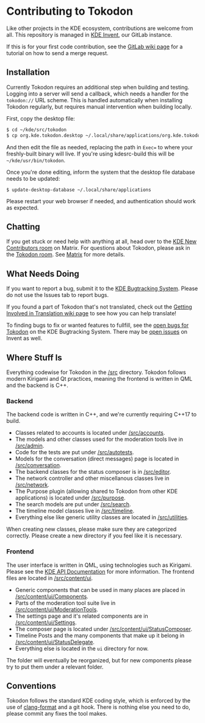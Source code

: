 # Contributing to Tokodon

Like other projects in the KDE ecosystem, contributions are welcome from all. This repository is managed in [KDE Invent](https://invent.kde.org/network/tokodon), our GitLab instance.

If this is for your first code contribution, see the [GitLab wiki page](https://community.kde.org/Infrastructure/GitLab) for a tutorial on how to send a merge request.

## Installation

Currently Tokodon requires an additional step when building and testing. Logging into a server will send a callback, which needs a handler for the `tokodon://` URL scheme. This is handled automatically when installing Tokodon regularly, but requires manual intervention when building locally.

First, copy the desktop file:

```bash
$ cd ~/kde/src/tokodon
$ cp org.kde.tokodon.desktop ~/.local/share/applications/org.kde.tokodon.desktop
```

And then edit the file as needed, replacing the path in `Exec=` to where your freshly-built binary will live. If you're using kdesrc-build this will be `~/kde/usr/bin/tokodon`.

Once you're done editing, inform the system that the desktop file database needs to be updated:

```
$ update-desktop-database ~/.local/share/applications
```

Please restart your web browser if needed, and authentication should work as expected.

## Chatting

If you get stuck or need help with anything at all, head over to the [KDE New Contributors room](https://go.kde.org/matrix/#/#kde-welcome:kde.org) on Matrix. For questions about Tokodon, please ask in the [Tokodon room](https://go.kde.org/matrix/#/#tokodon:kde.org). See [Matrix](https://community.kde.org/Matrix) for more details.

## What Needs Doing

If you want to report a bug, submit it to the [KDE Bugtracking System](https://bugs.kde.org/enter_bug.cgi?format=guided&product=tokodon). Please do not use the Issues tab to report bugs.

If you found a part of Tokodon that's not translated, check out the [Getting Involved in Translation wiki page](https://community.kde.org/Get_Involved/translation) to see how you can help translate!

To finding bugs to fix or wanted features to fullfill, see the [open bugs for Tokodon](https://bugs.kde.org/buglist.cgi?list_id=2446976&product=tokodon&resolution=---) on the KDE Bugtracking System. There may be [open issues](https://invent.kde.org/network/tokodon/-/issues) on Invent as well.

## Where Stuff Is

Everything codewise for Tokodon in the [/src](/src) directory. Tokodon follows modern Kirigami and Qt practices, meaning the frontend is written in QML and the backend is C++.

### Backend

The backend code is written in C++, and we're currently requiring C++17 to build.

* Classes related to accounts is located under [/src/accounts](/src/accounts).
* The models and other classes used for the moderation tools live in [/src/admin](/src/admin).
* Code for the tests are put under [/src/autotests](/src/autotests).
* Models for the conversation (direct messages) page is located in [/src/conversation](/src/conversation).
* The backend classes for the status composer is in [/src/editor](/src/editor).
* The network controller and other miscellanous classes live in [/src/network](/src/network).
* The Purpose plugin (allowing shared to Tokodon from other KDE applications) is located under [/src/purpose](/src/purpose).
* The search models are put under [/src/search](/src/search).
* The timeline model classes live in [/src/timeline](/src/timeline).
* Everything else like generic utility classes are located in [/src/utilities](/src/utilities).

When creating new classes, please make sure they are categorized correctly. Please create a new directory if you feel like it is necessary.

### Frontend

The user interface is written in QML, using technologies such as Kirigami. Please see the [KDE API Documentation](https://api.kde.org/) for more information. The frontend files are located in [/src/content/ui](/src/content/ui).

* Generic components that can be used in many places are placed in [/src/content/ui/Components](/src/content/ui/Components).
* Parts of the moderation tool suite live in [/src/content/ui/ModerationTools](/src/content/ui/ModerationTools).
* The settings page and it's related components are in [/src/content/ui/Settings](/src/content/ui/Settings).
* The composer page is located under [/src/content/ui/StatusComposer](/src/content/ui/StatusComposer).
* Timeline Posts and the many components that make up it belong in [/src/content/ui/StatusDelegate](/content/ui/StatusDelegate).
* Everything else is located in the `ui` directory for now.

The folder will eventually be reorganized, but for new components please try to put them under a relevant folder.

## Conventions

Tokodon follows the standard KDE coding style, which is enforced by the use of [clang-format](https://clang.llvm.org/docs/ClangFormat.html) and a git hook. There is nothing else you need to do, please commit any fixes the tool makes.
